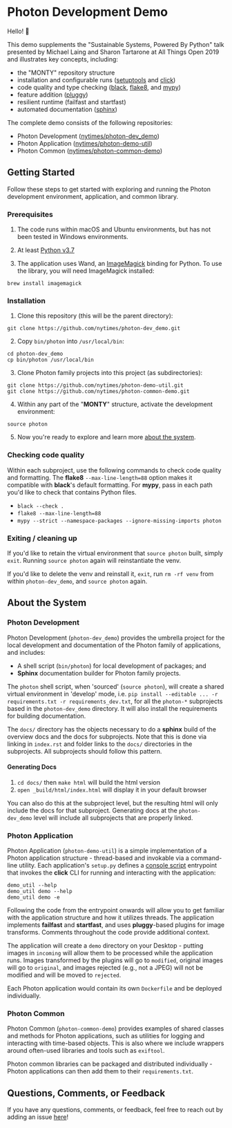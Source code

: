 # Photon Development Demo

Hello! 👋

This demo supplements the "Sustainable Systems, Powered By Python" talk presented by Michael Laing and Sharon Tartarone at All Things Open 2019 and illustrates key concepts, including:

* the "MONTY" repository structure
* installation and configurable runs ([setuptools](https://setuptools.readthedocs.io) and [click](https://click.palletsprojects.com))
* code quality and type checking ([black](https://black.readthedocs.io/en/stable/), [flake8](http://flake8.pycqa.org), and [mypy](https://mypy.readthedocs.io))
* feature addition ([pluggy](https://pluggy.readthedocs.io/en/latest/))
* resilient runtime (failfast and startfast)
* automated documentation ([sphinx](http://www.sphinx-doc.org/en/master/))

The complete demo consists of the following repositories:

* Photon Development ([nytimes/photon-dev_demo](https://github.com/nytimes/photon-dev_demo))
* Photon Application ([nytimes/photon-demo-util](https://github.com/nytimes/photon-demo-util))
* Photon Common ([nytimes/photon-common-demo](https://github.com/nytimes/photon-common-demo))

## Getting Started

Follow these steps to get started with exploring and running the Photon development environment, application, and common library.

### Prerequisites

1. The code runs within macOS and Ubuntu environments, but has not been tested in Windows environments.

2. At least [Python v3.7](https://www.python.org/downloads/)

3. The application uses Wand, an [ImageMagick](http://www.imagemagick.org/) binding for Python. To use the library, you will need ImageMagick installed:

```
brew install imagemagick
```

### Installation

1. Clone this repository (this will be the parent directory):

```
git clone https://github.com/nytimes/photon-dev_demo.git
```

2. Copy `bin/photon` into `/usr/local/bin`:

```
cd photon-dev_demo
cp bin/photon /usr/local/bin
```

3. Clone Photon family projects into this project (as subdirectories):

```
git clone https://github.com/nytimes/photon-demo-util.git
git clone https://github.com/nytimes/photon-common-demo.git
```

4. Within any part of the "**MONTY**" structure, activate the development environment:

```
source photon
```

5. Now you're ready to explore and learn more [about the system](#about-the-system).

### Checking code quality

Within each subproject, use the following commands to check code quality and formatting. The **flake8** `--max-line-length=88` option makes it compatible with **black**'s default formatting. For **mypy**, pass in each path you'd like to check that contains Python files.

* `black --check .`
* `flake8 --max-line-length=88`
* `mypy --strict --namespace-packages --ignore-missing-imports photon`

### Exiting / cleaning up

If you'd like to retain the virtual environment that `source photon` built, simply `exit`. Running `source photon` again will reinstantiate the venv.

If you'd like to delete the venv and reinstall it, `exit`, run `rm -rf venv` from within `photon-dev_demo`, and `source photon` again.

## About the System

### Photon Development

Photon Development (`photon-dev_demo`) provides the umbrella project for the local development and documentation of the Photon family of applications, and includes:

* A shell script (`bin/photon`) for local development of packages; and
* **Sphinx** documentation builder for Photon family projects.

The `photon` shell script, when 'sourced' (`source photon`), will create a shared virtual environment in 'develop' mode, i.e. `pip install --editable ... -r requirements.txt -r requirements_dev.txt`, for all the `photon-*` subprojects based in the `photon-dev_demo` directory. It will also install the requirements for building documentation.

The `docs/` directory has the objects necessary to do a **sphinx** build of the overview docs and the docs for subprojects. Note that this is done via linking in `index.rst` and folder links to the `docs/` directories in the subprojects. All subprojects should follow this pattern.

#### Generating Docs

1. `cd docs/` then `make html` will build the html version
2. `open _build/html/index.html` will display it in your default browser

You can also do this at the subproject level, but the resulting html will only include the docs for that subproject. Generating docs at the `photon-dev_demo` level will include all subprojects that are properly linked.

### Photon Application

Photon Application (`photon-demo-util`) is a simple implementation of a Photon application structure - thread-based and invokable via a command-line utility. Each application's `setup.py` defines a [console script](https://github.com/nytimes/photon-demo-util/blob/master/setup.py#L28) entrypoint that invokes the **click** CLI for running and interacting with the application:

```
demo_util --help
demo_util demo --help
demo_util demo -e
```

Following the code from the entrypoint onwards will allow you to get familiar with the application structure and how it utilizes threads. The application implements **failfast** and **startfast**, and uses **pluggy**-based plugins for image transforms. Comments throughout the code provide additional context.

The application will create a `demo` directory on your Desktop - putting images in `incoming` will allow them to be processed while the application runs. Images transformed by the plugins will go to `modified`, original images will go to `original`, and images rejected (e.g., not a JPEG) will not be modified and will be moved to `rejected`.

Each Photon application would contain its own `Dockerfile` and be deployed individually.

### Photon Common

Photon Common (`photon-common-demo`) provides examples of shared classes and methods for Photon applications, such as utilities for logging and interacting with time-based objects. This is also where we include wrappers around often-used libraries and tools such as `exiftool`.

Photon common libraries can be packaged and distributed individually - Photon applications can then add them to their `requirements.txt`.

## Questions, Comments, or Feedback

If you have any questions, comments, or feedback, feel free to reach out by adding an issue [here](https://github.com/nytimes/photon-dev_demo/issues)!

